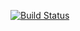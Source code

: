 [![Build Status](https://travis-ci.org/v1nguyen/week5lab.svg?branch=main)](https://travis-ci.org/v1nguyen/week5lab)
